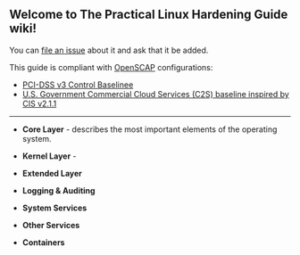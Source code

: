 ## Welcome to The Practical Linux Hardening Guide wiki! 

You can [file an issue](https://github.com/trimstray/the-practical-linux-hardening-guide/issues) about it and ask that it be added.

This guide is compliant with [OpenSCAP](https://www.open-scap.org/) configurations:
- [PCI-DSS v3 Control Baselinee](https://static.open-scap.org/ssg-guides/ssg-centos7-guide-index.html)
- [U.S. Government Commercial Cloud Services (C2S) baseline inspired by CIS v2.1.1](https://static.open-scap.org/ssg-guides/ssg-rhel7-guide-C2S.html)

---

- **Core Layer** - describes the most important elements of the operating system.
- **Kernel Layer** - 
- **Extended Layer**

- **Logging & Auditing**
- **System Services**
- **Other Services**
- **Containers**